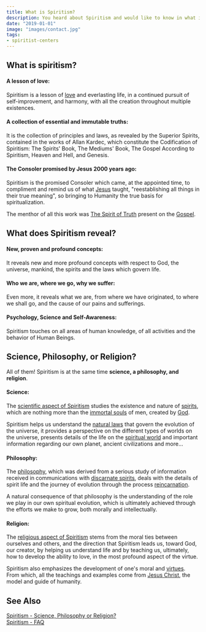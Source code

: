 ```yaml
---
title: What is Spiritism?
description: You heard about Spiritism and would like to know in what it is? We will try our best..
date: "2019-01-01"
image: "images/contact.jpg"
tags:
- spiritist-centers
---
```


## What is spiritism?

#### A lesson of love:
Spiritism is a lesson of [love](/divine-laws/love) and everlasting life, in a continued pursuit of self-improvement, and harmony, with all the creation throughout multiple existences.  

#### A collection of essential and immutable truths:
It is the collection of principles and laws, as revealed by the Superior Spirits, contained in the works of Allan Kardec, which constitute the Codification of Spiritism: The Spirits' Book, The Mediums' Book, The Gospel According to Spiritism, Heaven and Hell, and Genesis.  

#### The Consoler promised by Jesus 2000 years ago:
Spiritism is the promised Consoler which came, at the appointed time, to compliment and remind us of what [Jesus](/bio/jesus) taught, 
"reestablishing all things in their true meaning", so bringing to Humanity the true basis for spiritualization.  

The menthor of all this work was [The Spirit of Truth](/about/spirit-of-truth) present on the [Gospel](/gospel).

## What does Spiritism reveal?  

#### New, proven and profound concepts:
It reveals new and more profound concepts with respect to God, the universe, mankind, the spirits and the laws which govern life.  

#### Who we are, where we go, why we suffer:
Even more, it reveals what we are, from where we have originated, to where we shall go, and the cause of our pains and sufferings.  

#### Psychology, Science and Self-Awareness:
Spiritism touches on all areas of human knowledge, of all activities and the behavior of Human Beings.  

## Science, Philosophy, or Religion?
All of them! Spiritism is at the same time **science, a philosophy, and religion**.

#### Science:
The [scientific aspect of Spiritism](../science) studies the existence and nature of [spirits](/about/spirit), which are nothing 
more than the [immortal souls](/about/immortal-spirit) of men, created by [God](/about/god).

Spiritism helps us understand the [natural laws](/divine-laws) that govern the evolution of the universe, 
it provides a perspective on the different types of worlds on the universe,
presents details of the life on the [spiritual world](/about/spiritual-world) and
important information regarding our own planet, ancient civilizations and more...

#### Philosophy:
The [philosophy](../philosophy), which was derived from a serious study of information received in communications 
with [discarnate spirits](/about/discarnate), deals with the details of spirit life and the journey of evolution through the process 
[reincarnation](/about/reincarnation). 

A natural consequence of that philosophy is the understanding of the role we play in our own spiritual evolution,
which is ultimately achieved through the efforts we make to grow, both morally and intellectually.


#### Religion:
The [religious aspect of Spiritism](../religion) stems from the moral ties between ourselves and others,
and the direction that Spiritism leads us, toward God, our creator, by helping us understand life and 
by teaching us, ultimately, how to develop the ability to love, in the most profound aspect of the virtue.

Spiritism also emphasizes the development of one's moral and [virtues](/virtues). From which, all the teachings
and examples come from [Jesus Christ](/about/jesus), the model and guide of humanity.


## See Also
[Spiritism - Science, Philosophy or Religion?](../science-philosophy-religion)  
[Spiritism - FAQ](../faq)  

